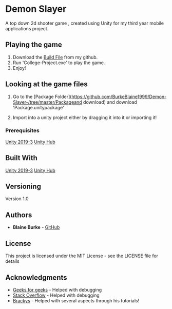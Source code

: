 # Demon Slayer

A top down 2d shooter game , created using Unity for my third year mobile applications project.

## Playing the game

1) Download the [Build File](https://github.com/BurkeBlaine1999/Demon-Slayer-/tree/master/Build) from my github.
2) Run 'College-Project.exe' to play the game.
3) Enjoy!

## Looking at the game files

1. Go to the [Package Folder](https://github.com/BurkeBlaine1999/Demon-Slayer-/tree/master/Packageand download) and download 'Package.unitypackage'
  
2. Import into a unity project either by dragging it into it or importing it!

### Prerequisites

[Unity 2019-3](https://unity.com/releases/2019-3)
[Unity Hub](https://unity3d.com/get-unity/download)

## Built With

[Unity 2019-3](https://unity.com/releases/2019-3)
[Unity Hub](https://unity3d.com/get-unity/download)

## Versioning

Version 1.0

## Authors

* **Blaine Burke** - [GitHub](https://github.com/BurkeBlaine1999)

## License

This project is licensed under the MIT License - see the LICENSE file for details

## Acknowledgments

* [Geeks for geeks](https://www.geeksforgeeks.org/) - Helped with debugging 
* [Stack Overflow](https://stackoverflow.com/) - Helped with debugging 
* [Brackys](https://www.youtube.com/user/Brackeys) - Helped with several aspects through his tutorials! 
